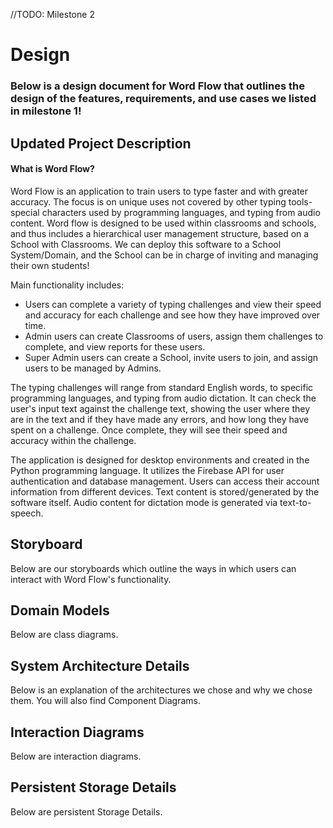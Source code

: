 //TODO: Milestone 2

# Design

### Below is a design document for Word Flow that outlines the design of the features, requirements, and use cases we listed in milestone 1!

## Updated Project Description

#### What is Word Flow?

Word Flow is an application to train users to type faster and with greater accuracy. The focus is on unique uses not covered by other typing tools- special characters used by programming languages, and typing from audio content. Word flow is designed to be used within classrooms and schools, and thus includes a hierarchical user management structure, based on a School with Classrooms. We can deploy this software to a School System/Domain, and the School can be in charge of inviting and managing their own students!

Main functionality includes:

* Users can complete a variety of typing challenges and view their speed and accuracy for each challenge and see how they have improved over time.
* Admin users can create Classrooms of users, assign them challenges to complete, and view reports for these users.
* Super Admin users can create a School, invite users to join, and assign users to be managed by Admins.

The typing challenges will range from standard English words, to specific programming languages, and typing from audio dictation. It can check the user's input text against the challenge text, showing the user where they are in the text and if they have made any errors, and how long they have spent on a challenge. Once complete, they will see their speed and accuracy within the challenge.

The application is designed for desktop environments and created in the Python programming language. It utilizes the Firebase API for user authentication and database management. Users can access their account information from different devices. Text content is stored/generated by the software itself. Audio content for dictation mode is generated via text-to-speech.

## Storyboard

Below are our storyboards which outline the ways in which users can interact with Word Flow's functionality.

## Domain Models

Below are class diagrams.

## System Architecture Details

Below is an explanation of the architectures we chose and why we chose them. You will also find Component Diagrams.

## Interaction Diagrams

Below are interaction diagrams.

## Persistent Storage Details

Below are persistent Storage Details.